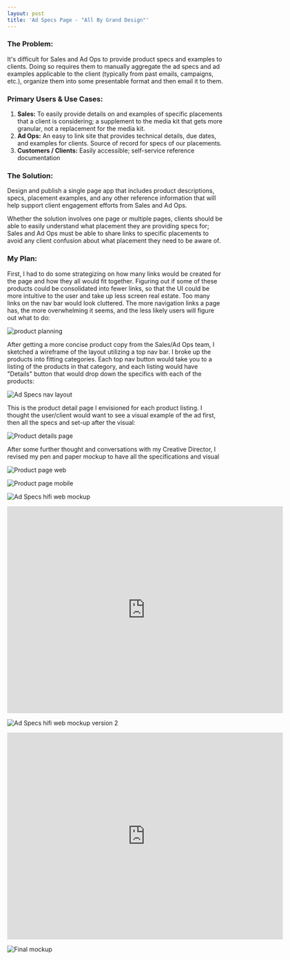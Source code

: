 ```yaml
---
layout: post
title: 'Ad Specs Page - "All By Grand Design"'
---
```


[//]: # (Planning/Wireframes)
<h3>The Problem:</h3>
It's difficult for Sales and Ad Ops to provide product specs and examples to clients. Doing so requires them to manually aggregate the ad specs and ad examples applicable to the client (typically from past emails, campaigns, etc.), organize them into some presentable format and then email it to them.

<h3>Primary Users & Use Cases:</h3>
  <ol>
    <li><strong>Sales:</strong> To easily provide details on and examples of specific placements that a client is considering; a supplement to the media kit that gets more granular, not a replacement for the media kit.</li>
    <li><strong>Ad Ops:</strong> An easy to link site that provides technical details, due dates, and examples for clients. Source of record for specs of our placements.</li>
    <li><strong>Customers / Clients:</strong> Easily accessible; self-service reference documentation </li>
  </ol>

<h3>The Solution:</h3>
Design and publish a single page app that includes product descriptions, specs, placement examples, and any other reference information that will help support client engagement efforts from Sales and Ad Ops.

Whether the solution involves one page or multiple pages, clients should be able to easily understand what placement they are providing specs for; Sales and Ad Ops must be able to share links to specific placements to avoid any client confusion about what placement they need to be aware of.

<h3>My Plan:</h3>

First, I had to do some strategizing on how many links would be created for the page and how they all would fit together. Figuring out if some of these products could be consolidated into fewer links, so that the UI could be more intuitive to the user and take up less screen real estate. Too many links on the nav bar would look cluttered. The more navigation links a page has, the more overwhelming it seems, and the less likely users will figure out what to do:

![product planning](/images/ad-spec-products-2.JPG)


After getting a more concise product copy from the Sales/Ad Ops team, I sketched a wireframe of the layout utilizing a top nav bar. I broke up the products into fitting categories. Each top nav button would take you to a listing of the products in that category, and each listing would have "Details" button that would drop down the specifics with each of the products:

![Ad Specs nav layout](/images/ad-spec-page-layout.JPG)


This is the product detail page I envisioned for each product listing. I thought the user/client would want to see a visual example of the ad first, then all the specs and set-up after the visual:

![Product details page](/images/product-details-page.JPG)


After some further thought and conversations with my Creative Director, I revised my pen and paper mockup to have all the specifications and visual

![Product page web](/images/product-page-layout-web.JPG)

![Product page mobile](/images/product-page-layout-mobile.JPG)

[//]: # (High fidelity mockups/videos)
![Ad Specs hifi web mockup](/images/ad-specs-hifi-web.jpeg)

<div class="videoWrapper">
  <iframe src="https://player.vimeo.com/video/202083904" width="640" height="480" frameborder="0" webkitallowfullscreen mozallowfullscreen allowfullscreen></iframe>
</div>


![Ad Specs hifi web mockup version 2](/images/ad-specs-hifi-web-version2.jpeg)

<div class="videoWrapper">
  <iframe src="https://player.vimeo.com/video/202084223" width="640" height="480" frameborder="0" webkitallowfullscreen mozallowfullscreen allowfullscreen></iframe>
</div>

[//]: # (Final mockup)
![Final mockup](/images/final-mockup.png)
